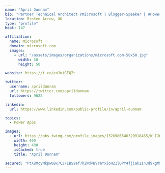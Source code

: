 ```yaml
---
name: "April Dunnam"
bio: "Partner Technical Architect @Microsoft | Blogger-Speaker | #PowerApps, #PowerAutomate, #Office365, #SharePoint | #WIT | #Karaoke Queen"
location: Broken Arrow, OK
type: "profile"
heat: 147

affiliation:
  name: Microsoft
  domain: microsoft.com
  images:
    - url: "/assets/images/organizations/microsoft.com-50x50.jpg"
      width: 50
      height: 50

website: https://t.co/enJuiGEQZc

twitter:
  username: aprildunnam
  url: https://twitter.com/aprildunnam
  followers: 9622

linkedin:
  url: https://www.linkedin.com/public-profile/in/april-dunnam

topics:
  - Power Apps

images:
  - url: https://pbs.twimg.com/profile_images/1326986540329918465/W_IJ6Ih2_400x400.jpg
    width: 400
    height: 400
    isCached: true
    title: "April Dunnam"

secured: "PtXBMcyNkpw0Bx7CJ/IBS9af7hZWdvBVraYxioH21lOPY4fjiak2InJd9kgM9IEKzJd0Cj2cAxA+GtpXCbfRymP76L4tSFohqQ2B7mNf7nldvy4XFqcoKF8LCPHmEGAnnBPlrAKn3EiywWo0bz/s7SJv1vfbRYziTia7rCMPXAZiJo2O39aHxJ84Z8Pk6PFj5/XWGSPDiSpJrpKtNFVJyZvufBEUCyys1mGV9b1g8yjhLbzkB/vCaMEwPfK4zdGF/w/qA0Tai1rFlrUDv0oaVbUQ6WigDl4DryHWzVrzslrqxl7x6Vccs/QHdD4TU+IxVFeJH8LSIc4gCDLmXJYBtEvXGlufXhHEg4ek+k68e0ff9ImUNrB/gbPmCvUr/z0B4YPphdGXMCwumAkx293qSbQKa8sleQ3zvazJ9TpdMlE=;JqkSjtvzMbaQISHcDAvrPA=="
---
```


